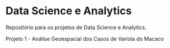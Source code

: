 # Data Science e Analytics
Repositório para os projetos de Data Science e Analytics.

Projeto 1 - Análise Geoespacial dos Casos de Varíola do Macaco
